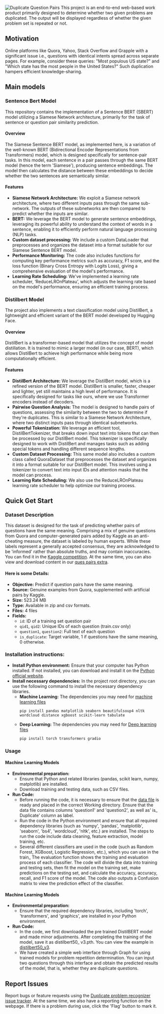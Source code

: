 ![Duplicate Question Pairs](https://github.com/shengjie94/AIM5011-Group4/blob/main/logo/duplicatequestionpairs.png)
This project is an end-to-end web-based work product primarily designed to determine whether two given problems are duplicated. The output will be displayed regardless of whether the given problem set is repeated or not.
## Motivation
Online platforms like Quora, Yahoo, Stack Overflow and Grapple with a significant issue i.e.,  questions with identical intents spread across separate pages. For example, consider these queries: "Most populous US state?" and "Which state has the most people in the United States?" Such duplication hampers efficient knowledge-sharing.
## Main models
### Sentence Bert Model
This repository contains the implementation of a Sentence BERT (SBERT) model utilizing a Siamese Network architecture, primarily for the task of sentence or question pair similarity prediction.
#### Overview
The Siamese Sentence BERT model, as implemented here, is a variation of the well-known BERT (Bidirectional Encoder Representations from Transformers) model, which is designed specifically for sentence-pair tasks. In this model, each sentence in a pair passes through the same BERT model (hence the term 'Siamese'), producing sentence embeddings. The model then calculates the distance between these embeddings to decide whether the two sentences are semantically similar.
#### Features
- **Siamese Network Architecture:** We exploit a Siamese network architecture, where two different inputs pass through the same sub-network. The outputs of these subnetworks are then compared to predict whether the inputs are similar.
- **BERT:** We leverage the BERT model to generate sentence embeddings, leveraging its powerful ability to understand the context of words in a sentence, enabling it to efficiently perform natural language processing (NLP) tasks.
- **Custom dataset processing:** We include a custom DataLoader that preprocesses and organizes the dataset into a format suitable for our Siamese Sentence BERT model.
- **Performance Monitoring:** The code also includes functions for computing key performance metrics such as accuracy, F1 score, and the loss function (Binary Cross Entropy with Logits Loss), giving a comprehensive evaluation of the model's performance.
- **Learning Rate Scheduling:** We've implemented a learning rate scheduler, ‘ReduceLROnPlateau’, which adjusts the learning rate based on the model's performance, ensuring an efficient training process.
### Distilbert Model
The project also implements a text classification model using DistilBert, a lightweight and efficient variant of the BERT model developed by Hugging Face.
#### Overview
DistilBert is a transformer-based model that utilizes the concept of model distillation. It is trained to mimic a larger model (in our case, BERT), which allows DistilBert to achieve high performance while being more computationally efficient.
#### Features
- **DistilBert Architecture:** We leverage the DistilBert model, which is a refined version of the BERT model. DistilBert is smaller, faster, cheaper and lighter, yet still maintains a high level of performance. It is specifically designed for tasks like ours, where we use Transformer encoders instead of decoders.
- **Pairwise Question Analysis:** The model is designed to handle pairs of questions, assessing the similarity between the two to determine if they're duplicates. This is similar to a Siamese Network Architecture, where two distinct inputs pass through identical subnetworks.
- **Powerful Tokenization:** We leverage an efficient tool, DistilBertTokenizer, that breaks down input text into tokens that can then be processed by our DistilBert model. This tokenizer is specifically designed to work with DistilBert and manages tasks such as adding special tokens and handling different sequence lengths.
- **Custom Dataset Processing:** This same model also includes a custom class called QuoraDataset that preprocesses the dataset and organizes it into a format suitable for our DistilBert model. This involves using a tokenizer to convert text into input IDs and attention masks that the model can process.
- **Learning Rate Scheduling:** We also use the ReduceLROnPlateau learning rate scheduler to help optimize our training process.
## Quick Get Start
### Dataset Description
This dataset is designed for the task of predicting whether pairs of questions have the same meaning. Comprising a mix of genuine questions from Quora and computer-generated pairs added by Kaggle as an anti-cheating measure, the dataset is labeled by human experts. While these labels represent a generally accepted consensus, they are acknowledged to be 'informed' rather than absolute truths, and may contain inaccuracies. You can find it in the [Kaggle competition](https://www.kaggle.com/competitions/quora-question-pairs/data). At the same time, you can also view and download content in our [ques pairs extra](https://github.com/shengjie94/AIM5011-Group4/blob/main/ques/ques_pairs_extra.csv).
#### Here is some Details:
- **Objective:** Predict if question pairs have the same meaning.
- **Source:** Genuine examples from Quora, supplemented with artificial pairs by Kaggle.
- **Size:** 523.24 MB
- **Type:** Available in zip and csv formats.
- **Files:** 4 files
- **Fields:**
  - `id`: ID of a training set question pair
  - `qid1`, `qid2`: Unique IDs of each question (train.csv only)
  - `question1`, `question2`: Full text of each question
  - `is_duplicate`: Target variable, 1 if questions have the same meaning, 0 otherwise.
### Installation instructions: 
- **Install Python environment:** Ensure that your computer has Python installed. If not installed, you can download and install it on the [Python official website](https://www.python.org/downloads/).
- **Install necessary dependencies:** In the project root directory, you can use the following command to install the necessary dependency libraries.
  - **Machine Learning:** The dependencies you may need for [machine learning files](https://github.com/shengjie94/AIM5011-Group4/blob/main/Part_1_Machine_Learning_Models.ipynb)
    ```
    pip install pandas matplotlib seaborn beautifulsoup4 nltk wordcloud distance xgboost scikit-learn tabulate
    ```
  - **Deep Learning:** The dependencies you may need for [Deep learning files](https://github.com/shengjie94/AIM5011-Group4/blob/main/Part_2_Deep_Learning_Models_using_Transformers.ipynb)
    ```
    pip install torch transformers gradio
    ```
### Usage
#### Machine Learning Models
- **Environmental preparation:**
  - Ensure that Python and related libraries (pandas, scikit learn, numpy, matplotlib) are installed.
  - Download training and testing data, such as CSV files.
- **Run Code:**
  - Before running the code, it is necessary to ensure that the [data file](https://github.com/shengjie94/AIM5011-Group4/blob/main/ques/ques_pairs_extra.csv) is ready and placed in the correct Working directory. Ensure that the data file contains columns 'question1' and 'question2', as well as' is_ Duplicate' column as label.
  - Run the code in the Python environment and ensure that all required dependency libraries (such as 'numpy', 'pandas', 'matplotlib', 'seaborn', 'bs4', 'wordcloud', 'nltk', etc.) are installed. The steps to run the code include data cleaning, feature extraction, model training, etc.
  - Several different classifiers are used in the code (such as Random Forest, XGBoost, Logistic Regression, etc.), which you can use in the train_ The evaluation function shows the training and evaluation process of each classifier. The code will divide the data into training and testing sets, then fit the model on the training set, make predictions on the testing set, and calculate the accuracy, accuracy, recall, and F1 score of the model. The code also outputs a Confusion matrix to view the prediction effect of the classifier.
#### Machine Learning Models
- **Environmental preparation:**
  - Ensure that the required dependency libraries, including 'torch', 'transformers', and 'graphics', are installed in your Python environment.
- **Run Code:**
  - In the code, we first downloaded the pre trained DistilBERT model and made minor adjustments. After completing the training of the model, save it as distilbert50_ v3.pth. You can view the example in [distilbert50_v3](https://github.com/shengjie94/AIM5011-Group4/blob/main/distilbert50_v3/distilbert50_v3.pth).
  - We have created a simple web interface through Graph for using trained models for problem repetition determination. You can input two questions through this interface and obtain the predicted results of the model, that is, whether they are duplicate questions.
## Report Issues
Report bugs or feature requests using the [Duplicate problem recognizer issue tracker](https://github.com/shengjie94/AIM5011-Group4/issues).
At the same time, we also have a reporting function on the webpage. If there is a problem during use, click the 'Flag' button to mark it.

